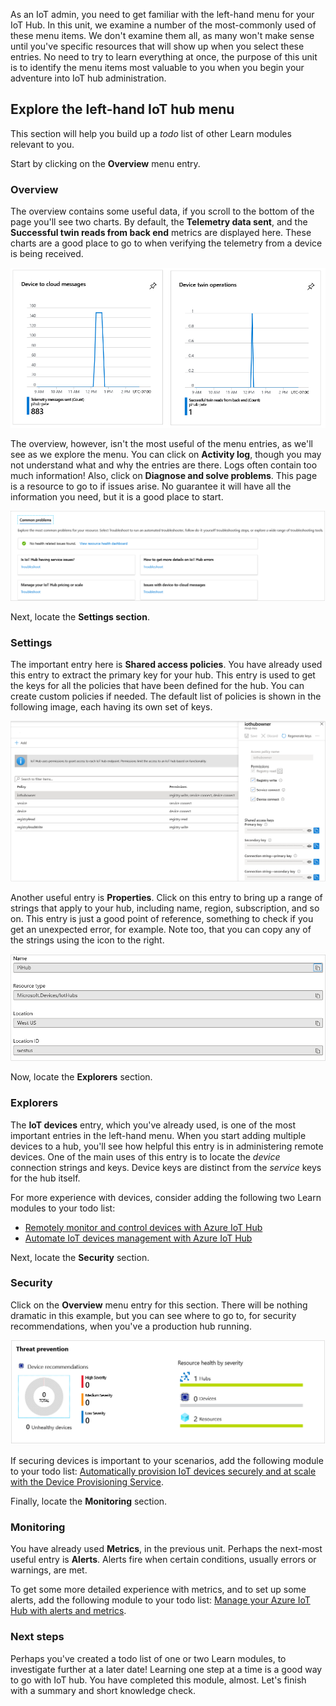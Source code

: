 As an IoT admin, you need to get familiar with the left-hand menu for your IoT Hub. In this unit, we examine a number of the most-commonly used of these menu items. We don't examine them all, as many won't make sense until you've specific resources that will show up when you select these entries. No need to try to learn everything at once, the purpose of this unit is to identify the menu items most valuable to you when you begin your adventure into IoT hub administration.

## Explore the left-hand IoT hub menu

This section will help you build up a _todo_ list of other Learn modules relevant to you.

Start by clicking on the **Overview** menu entry.

### Overview

The overview contains some useful data, if you scroll to the bottom of the page you'll see two charts. By default, the **Telemetry data sent**, and the **Successful twin reads from back end** metrics are displayed here. These charts are a good place to go to when verifying the telemetry from a device is being received.

[![Screenshot showing the default charts in the IoT hub overview](../media/iot-admin-overview.png)](../media/iot-admin-overview.png#lightbox)

The overview, however, isn't the most useful of the menu entries, as we'll see as we explore the menu. You can click on **Activity log**, though you may not understand what and why the entries are there. Logs often contain too much information! Also, click on **Diagnose and solve problems**. This page is a resource to go to if issues arise. No guarantee it will have all the information you need, but it is a good place to start.

[![Screenshot showing the troubleshooting options for an IoT hub](../media/iot-admin-common-problems.png)](../media/iot-admin-common-problems.png#lightbox)

Next, locate the **Settings section**.

### Settings

The important entry here is **Shared access policies**. You have already used this entry to extract the primary key for your hub. This entry is used to get the keys for all the policies that have been defined for the hub. You can create custom policies if needed. The default list of policies is shown in the following image, each having its own set of keys.

[![Screenshot showing the default list of hub access policies](../media/iot-admin-policies.png)](../media/iot-admin-policies.png#lightbox)

Another useful entry is **Properties**. Click on this entry to bring up a range of strings that apply to your hub, including name, region, subscription, and so on. This entry is just a good point of reference, something to check if you get an unexpected error, for example. Note too, that you can copy any of the strings using the icon to the right.

[![Screenshot showing the hub properties page](../media/iot-admin-properties.png)](../media/iot-admin-properties.png#lightbox)

Now, locate the **Explorers** section.

### Explorers

The **IoT devices** entry, which you've already used, is one of the most important entries in the left-hand menu. When you start adding multiple devices to a hub, you'll see how helpful this entry is in administering remote devices. One of the main uses of this entry is to locate the _device_ connection strings and keys. Device keys are distinct from the _service_ keys for the hub itself.

For more experience with devices, consider adding the following two Learn modules to your todo list:
- [Remotely monitor and control devices with Azure IoT Hub](https://docs.microsoft.com/learn/modules/remotely-monitor-devices-with-azure-iot-hub/)
- [Automate IoT devices management with Azure IoT Hub](https://docs.microsoft.com/learn/modules/automate-iot-devices-management-with-azure-iot-hub/)

Next, locate the **Security** section.

### Security

Click on the **Overview** menu entry for this section. There will be nothing dramatic in this example, but you can see where to go to, for security recommendations, when you've a production hub running.

[![Screenshot showing the hub security overview](../media/iot-admin-security.png)](../media/iot-admin-security.png#lightbox)

If securing devices is important to your scenarios, add the following module to your todo list: 
[Automatically provision IoT devices securely and at scale with the Device Provisioning Service](https://docs.microsoft.com/learn/modules/securely-provision-iot-devices-at-scale-with-device-provisioning-service/).

Finally, locate the **Monitoring** section.

### Monitoring

You have already used **Metrics**, in the previous unit. Perhaps the next-most useful entry is **Alerts**. Alerts fire when certain conditions, usually errors or warnings, are met.

To get some more detailed experience with metrics, and to set up some alerts, add the following module to your todo list:
[Manage your Azure IoT Hub with alerts and metrics](https://docs.microsoft.com/learn/modules/manage-azure-iot-hub-with-metrics-alerts/).

### Next steps

Perhaps you've created a todo list of one or two Learn modules, to investigate further at a later date! Learning one step at a time is a good way to go with IoT hub. You have completed this module, almost. Let's finish with a summary and short knowledge check.
